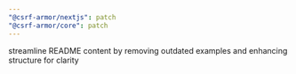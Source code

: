 ```yaml
---
"@csrf-armor/nextjs": patch
"@csrf-armor/core": patch
---
```


streamline README content by removing outdated examples and enhancing structure for clarity
